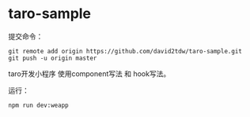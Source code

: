 # taro-sample

提交命令：
```
git remote add origin https://github.com/david2tdw/taro-sample.git
git push -u origin master
```


taro开发小程序  使用component写法 和 hook写法。

运行：

```
npm run dev:weapp
```
